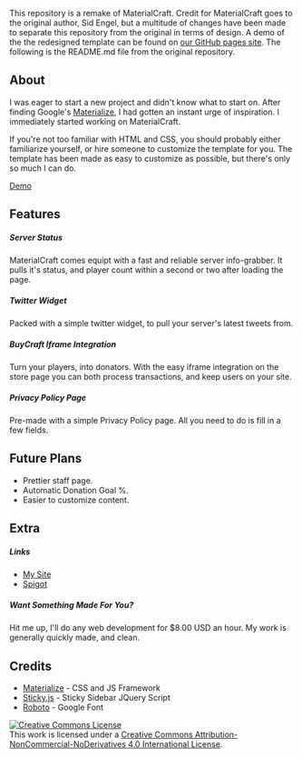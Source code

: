 This repository is a remake of MaterialCraft. Credit for MaterialCraft goes to the original author, Sid Engel, but a multitude of changes have been made to separate this repository from the original in terms of design.
A demo of the the redesigned template can be found on [our GitHub pages site](https://artexdevelopment.github.io/MaterialCraft).
The following is the README.md file from the original repository.

## About
I was eager to start a new project and didn't know what to start on. After finding Google's [Materialize](http://materializecss.com/), I had gotten an instant urge of inspiration. I immediately started working on MaterialCraft.

If you're not too familiar with HTML and CSS, you should probably either familiarize yourself, or hire someone to customize the template for you. The template has been made as easy to customize as possible, but there's only so much I can do.

[Demo](https://www.sidengel.com/dev/materialcraft/index.html)


## Features
##### Server Status
MaterialCraft comes equipt with a fast and reliable server info-grabber. It pulls it's status, and player count within a second or two after loading the page.

##### Twitter Widget
Packed with a simple twitter widget, to pull your server's latest tweets from.


##### BuyCraft Iframe Integration
Turn your players, into donators. With the easy iframe integration on the store page you can both process transactions, and keep users on your site.

##### Privacy Policy Page
Pre-made with a simple Privacy Policy page. All you need to do is fill in a few fields.

## Future Plans
- Prettier staff page.
- Automatic Donation Goal %.
- Easier to customize content.

## Extra
##### Links
- [My Site](https://www.sidengel.com)
- [Spigot]()
##### Want Something Made For You?
Hit me up, I'll do any web development for $8.00 USD an hour. My work is generally quickly made, and clean.

## Credits
- [Materialize](http://materializecss.com/) - CSS and JS Framework
- [Sticky.js](http://stickyjs.com/) - Sticky Sidebar JQuery Script
- [Roboto](https://fonts.google.com/specimen/Roboto) - Google Font




<a rel="license" href="http://creativecommons.org/licenses/by-nc-nd/4.0/"><img alt="Creative Commons License" style="border-width:0" src="https://i.creativecommons.org/l/by-nc-nd/4.0/88x31.png" /></a><br />This work is licensed under a <a rel="license" href="http://creativecommons.org/licenses/by-nc-nd/4.0/">Creative Commons Attribution-NonCommercial-NoDerivatives 4.0 International License</a>.
